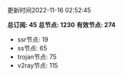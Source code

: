 更新时间2022-11-16 02:52:45

**总订阅: 45**
**总节点: 1230**
**有效节点: 274**
- ssr节点: 19
- ss节点: 65
- trojan节点: 75
- v2ray节点: 115
